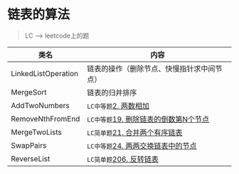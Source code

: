 # 链表的算法  
> LC --> leetcode上的题

类名|内容
---|---
LinkedListOperation |  链表的操作（删除节点、快慢指针求中间节点）
MergeSort           |  链表的归并排序
AddTwoNumbers       | `LC中等题`[2. 两数相加](https://leetcode-cn.com/problems/add-two-numbers/)
RemoveNthFromEnd    | `LC中等题`[19. 删除链表的倒数第N个节点](https://leetcode-cn.com/problems/remove-nth-node-from-end-of-list/)
MergeTwoLists       | `LC简单题`[21. 合并两个有序链表](https://leetcode-cn.com/problems/merge-two-sorted-lists/)
SwapPairs           | `LC中等题`[24. 两两交换链表中的节点](https://leetcode-cn.com/problems/swap-nodes-in-pairs/)
ReverseList         | `LC简单题`[206. 反转链表](https://leetcode-cn.com/problems/reverse-linked-list/)
